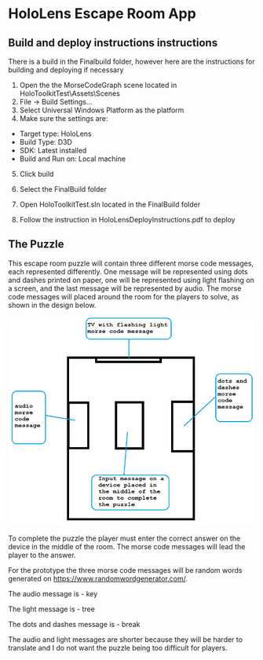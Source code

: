 # HoloLens Escape Room App

## Build and deploy instructions instructions
There is a build in the Finalbuild folder, however here are the instructions for building and deploying if necessary 

1. Open the the MorseCodeGraph scene located in HoloToolkitTest\Assets\Scenes
2. File -> Build Settings...
3. Select Universal Windows Platform as the platform
4. Make sure the settings are:
  * Target type: HoloLens
  * Build Type: D3D
  * SDK: Latest installed
  * Build and Run on: Local machine
5. Click build
6. Select the FinalBuild folder
7. Open HoloToolkitTest.sln located in the FinalBuild folder

8. Follow the instruction in HoloLensDeployInstructions.pdf to deploy


## The Puzzle
This escape room puzzle will contain three different morse code messages, each represented differently. One message will be represented using dots and dashes printed on paper, one will be represented using light flashing on a screen, and the last message will be represented by audio. The morse code messages will placed around the room for the players to solve, as shown in the design below. 

![Alt text](PuzzleDesign.png?raw=true "Puzzle Design")

To complete the puzzle the player must enter the correct answer on the device in the middle of the room. The morse code messages will lead the player to the answer. 

For the prototype the three morse code messages will be random words generated on https://www.randomwordgenerator.com/. 

The audio message is - key

The light message is - tree

The dots and dashes message is - break

The audio and light messages are shorter because they will be harder to translate and I do not want the puzzle being too difficult for players.
